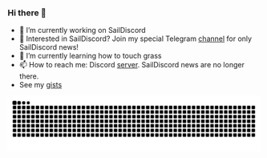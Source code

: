 ### Hi there 👋

- 🔭 I’m currently working on SailDiscord
- 💬 Interested in SailDiscord? Join my special Telegram [channel](https://t.me/saildiscord) for only SailDiscord news!
- 🌱 I’m currently learning how to touch grass
- 📫 How to reach me: Discord [server](https://discord.gg/Q3u7ejjzFg). SailDiscord news are no longer there.
- See my [gists](https://gists.github.com/roundedrectangle)

<!---
- 😄 Pronouns: ...
- ⚡ Fun fact: ...
--→
<!--- - 👯 I’m looking to collaborate on ...
- 🤔 I’m looking for help with ...
- 💬 Ask me about ...
--->

![](https://raw.githubusercontent.com/roundedrectangle/roundedrectangle/output/github-contribution-grid-snake.svg)
